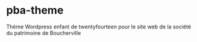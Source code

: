 # pba-theme
Thème Wordpress enfant de twentyfourteen pour le site web de la société du patrimoine de Boucherville
